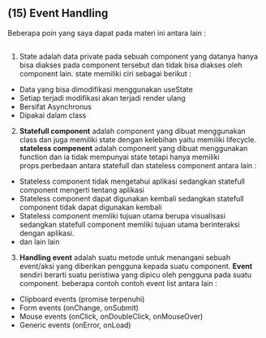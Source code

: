 ## (15) Event Handling

Beberapa poin yang saya dapat pada materi ini antara lain : 

##

1. State adalah data private pada sebuah component yang datanya hanya bisa diakses pada component tersebut dan tidak bisa diakses oleh component lain. state memiliki ciri sebagai berikut :
- Data yang bisa dimodifikasi menggunakan useState
- Setiap terjadi modifikasi akan terjadi render ulang
- Bersifat Asynchronus
- Dipakai dalam class

2. **Statefull component** adalah component yang dibuat menggunakan class dan juga memiliki state dengan kelebihan yaitu memiliki lifecycle. **stateless compenent** adalah component yang dibuat menggunakan function dan ia tidak mempunyai state tetapi hanya memiliki props.perbedaan antara statefull dan stateless component antara lain :
- Stateless component tidak mengetahui aplikasi sedangkan statefull component mengerti tentang aplikasi
- Stateless component dapat digunakan kembali sedangkan statefull component tidak dapat digunakan kembali
- Stateless component memliki tujuan utama berupa visualisasi sedangkan statefull component memliki tujuan utama berinteraksi dengan aplikasi.
- dan lain lain

3. **Handling event** adalah suatu metode untuk menangani sebuah event/aksi yang diberikan pengguna kepada suatu component. **Event** sendiri berarti suatu peristiwa yang dipicu oleh pengguna pada suatu component. beberapa contoh contoh event list antara lain :
- Clipboard events (promise terpenuhi)
- Form events (onChange, onSubmit)
- Mouse events (onClick, onDoubleClick, onMouseOver) 
- Generic events (onError, onLoad)

##